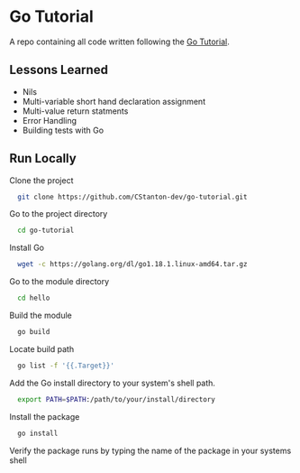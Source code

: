 
# Go Tutorial

A repo containing all code written following the [Go Tutorial](https://go.dev/doc/tutorial/getting-started).


## Lessons Learned

- Nils
- Multi-variable short hand declaration assignment
- Multi-value return statments
- Error Handling
- Building tests with Go


## Run Locally

Clone the project

```bash
  git clone https://github.com/CStanton-dev/go-tutorial.git
```

Go to the project directory

```bash
  cd go-tutorial
```

Install Go

```bash
  wget -c https://golang.org/dl/go1.18.1.linux-amd64.tar.gz
```

Go to the module directory

```bash
  cd hello
```

Build the module

```bash
  go build
```

Locate build path

```bash
  go list -f '{{.Target}}'
```

Add the Go install directory to your system's shell path.
```bash
  export PATH=$PATH:/path/to/your/install/directory
```

Install the package
```bash
  go install
```

Verify the package runs by typing the name of the package in your systems shell

